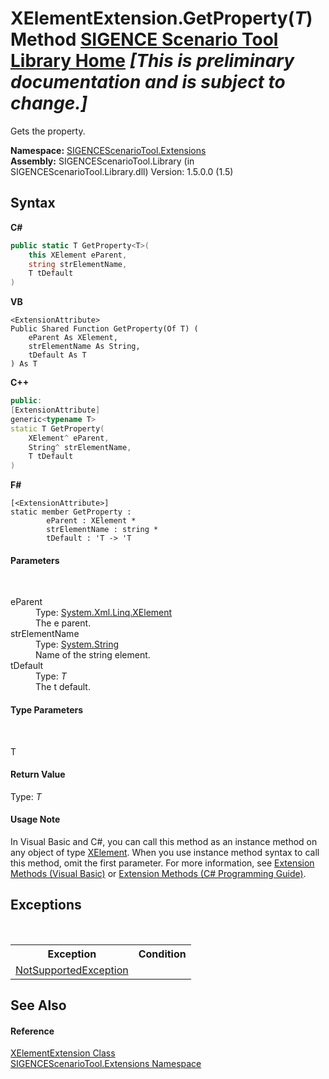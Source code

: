 # XElementExtension.GetProperty(*T*) Method <a href="https://github.com/ObiWanLansi/SIGENCE-Scenario-Tool">SIGENCE Scenario Tool Library Home</a> _**\[This is preliminary documentation and is subject to change.\]**_

Gets the property.

**Namespace:**&nbsp;<a href="f2af11f5-ae9d-3dcc-a4a9-ba07a037925f.md">SIGENCEScenarioTool.Extensions</a><br />**Assembly:**&nbsp;SIGENCEScenarioTool.Library (in SIGENCEScenarioTool.Library.dll) Version: 1.5.0.0 (1.5)

## Syntax

**C#**<br />
``` C#
public static T GetProperty<T>(
	this XElement eParent,
	string strElementName,
	T tDefault
)

```

**VB**<br />
``` VB
<ExtensionAttribute>
Public Shared Function GetProperty(Of T) ( 
	eParent As XElement,
	strElementName As String,
	tDefault As T
) As T
```

**C++**<br />
``` C++
public:
[ExtensionAttribute]
generic<typename T>
static T GetProperty(
	XElement^ eParent, 
	String^ strElementName, 
	T tDefault
)
```

**F#**<br />
``` F#
[<ExtensionAttribute>]
static member GetProperty : 
        eParent : XElement * 
        strElementName : string * 
        tDefault : 'T -> 'T 

```


#### Parameters
&nbsp;<dl><dt>eParent</dt><dd>Type: <a href="http://msdn2.microsoft.com/en-us/library/bb340098" target="_blank">System.Xml.Linq.XElement</a><br />The e parent.</dd><dt>strElementName</dt><dd>Type: <a href="http://msdn2.microsoft.com/en-us/library/s1wwdcbf" target="_blank">System.String</a><br />Name of the string element.</dd><dt>tDefault</dt><dd>Type: *T*<br />The t default.</dd></dl>

#### Type Parameters
&nbsp;<dl><dt>T</dt><dd /></dl>

#### Return Value
Type: *T*<br />

#### Usage Note
In Visual Basic and C#, you can call this method as an instance method on any object of type <a href="http://msdn2.microsoft.com/en-us/library/bb340098" target="_blank">XElement</a>. When you use instance method syntax to call this method, omit the first parameter. For more information, see <a href="http://msdn.microsoft.com/en-us/library/bb384936.aspx">Extension Methods (Visual Basic)</a> or <a href="http://msdn.microsoft.com/en-us/library/bb383977.aspx">Extension Methods (C# Programming Guide)</a>.

## Exceptions
&nbsp;<table><tr><th>Exception</th><th>Condition</th></tr><tr><td><a href="http://msdn2.microsoft.com/en-us/library/8a7a4e64" target="_blank">NotSupportedException</a></td><td /></tr></table>

## See Also


#### Reference
<a href="37d98cab-9eaf-9109-4126-dc3d0c055a97.md">XElementExtension Class</a><br /><a href="f2af11f5-ae9d-3dcc-a4a9-ba07a037925f.md">SIGENCEScenarioTool.Extensions Namespace</a><br />